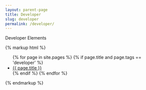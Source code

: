 ```yaml
---
layout: parent-page
title: Developer
slug: developer
permalink: /developer/
---
```


Developer Elements

{% markup html %}
<ul>
{% for page in site.pages %}
    {% if page.title and page.tags == 'developer' %}
        <li class="menu-item"><a class="page-link" href="{{ page.url | prepend: site.baseurl }}">{{ page.title }}</a></li>
    {% endif %}
{% endfor %}
</ul>
{% endmarkup %}
